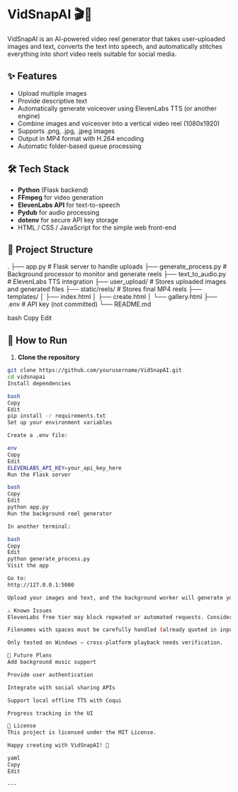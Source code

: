 # VidSnapAI 🎬🤖

VidSnapAI is an AI-powered video reel generator that takes user-uploaded images and text, converts the text into speech, and automatically stitches everything into short video reels suitable for social media.

## ✨ Features

- Upload multiple images
- Provide descriptive text
- Automatically generate voiceover using ElevenLabs TTS (or another engine)
- Combine images and voiceover into a vertical video reel (1080x1920)
- Supports .png, .jpg, .jpeg images
- Output in MP4 format with H.264 encoding
- Automatic folder-based queue processing

## 🛠 Tech Stack

- **Python** (Flask backend)
- **FFmpeg** for video generation
- **ElevenLabs API** for text-to-speech
- **Pydub** for audio processing
- **dotenv** for secure API key storage
- HTML / CSS / JavaScript for the simple web front-end

## 📂 Project Structure

.
├── app.py # Flask server to handle uploads
├── generate_process.py # Background processor to monitor and generate reels
├── text_to_audio.py # ElevenLabs TTS integration
├── user_upload/ # Stores uploaded images and generated files
├── static/reels/ # Stores final MP4 reels
├── templates/
│ ├── index.html
│ ├── create.html
│ └── gallery.html
├── .env # API key (not committed)
└── README.md

bash
Copy
Edit

## 🚀 How to Run

1. **Clone the repository**

```bash
git clone https://github.com/yourusername/VidSnapAI.git
cd vidsnapai
Install dependencies

bash
Copy
Edit
pip install -r requirements.txt
Set up your environment variables

Create a .env file:

env
Copy
Edit
ELEVENLABS_API_KEY=your_api_key_here
Run the Flask server

bash
Copy
Edit
python app.py
Run the background reel generator

In another terminal:

bash
Copy
Edit
python generate_process.py
Visit the app

Go to:
http://127.0.0.1:5000

Upload your images and text, and the background worker will generate your reel automatically.

⚠️ Known Issues
ElevenLabs free tier may block repeated or automated requests. Consider a paid subscription or use another TTS (e.g., Coqui TTS).

Filenames with spaces must be carefully handled (already quoted in input.txt).

Only tested on Windows — cross-platform playback needs verification.

🎯 Future Plans
Add background music support

Provide user authentication

Integrate with social sharing APIs

Support local offline TTS with Coqui

Progress tracking in the UI

📜 License
This project is licensed under the MIT License.

Happy creating with VidSnapAI! 🚀

yaml
Copy
Edit

---


